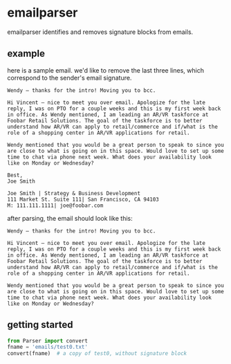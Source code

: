# emailparser
emailparser identifies and removes signature blocks from emails. 

## example
here is a sample email. we'd like to remove the last three lines, which correspond to the sender's email signature.
```
Wendy – thanks for the intro! Moving you to bcc.
 
Hi Vincent – nice to meet you over email. Apologize for the late reply, I was on PTO for a couple weeks and this is my first week back in office. As Wendy mentioned, I am leading an AR/VR taskforce at Foobar Retail Solutions. The goal of the taskforce is to better understand how AR/VR can apply to retail/commerce and if/what is the role of a shopping center in AR/VR applications for retail.
 
Wendy mentioned that you would be a great person to speak to since you are close to what is going on in this space. Would love to set up some time to chat via phone next week. What does your availability look like on Monday or Wednesday?
 
Best,
Joe Smith
 
Joe Smith | Strategy & Business Development
111 Market St. Suite 111| San Francisco, CA 94103
M: 111.111.1111| joe@foobar.com
```
after parsing, the email should look like this:
```
Wendy – thanks for the intro! Moving you to bcc.
 
Hi Vincent – nice to meet you over email. Apologize for the late reply, I was on PTO for a couple weeks and this is my first week back in office. As Wendy mentioned, I am leading an AR/VR taskforce at Foobar Retail Solutions. The goal of the taskforce is to better understand how AR/VR can apply to retail/commerce and if/what is the role of a shopping center in AR/VR applications for retail.
 
Wendy mentioned that you would be a great person to speak to since you are close to what is going on in this space. Would love to set up some time to chat via phone next week. What does your availability look like on Monday or Wednesday?
```

## getting started
```python
from Parser import convert
fname = 'emails/test0.txt'
convert(fname)  # a copy of test0, without signature block
```